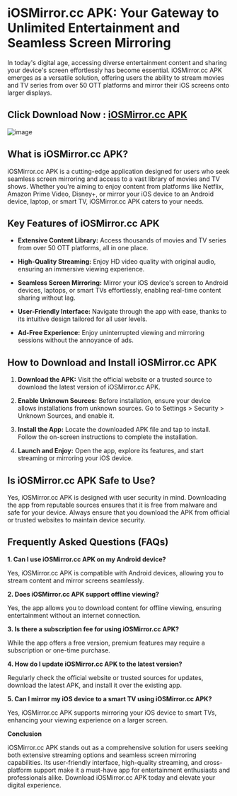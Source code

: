 # iOSMirror.cc APK: Your Gateway to Unlimited Entertainment and Seamless Screen Mirroring

In today's digital age, accessing diverse entertainment content and sharing your device's screen effortlessly has become essential. iOSMirror.cc APK emerges as a versatile solution, offering users the ability to stream movies and TV series from over 50 OTT platforms and mirror their iOS screens onto larger displays.

## Click Download Now : [iOSMirror.cc APK](https://apkfyp.com/iosmirrorcc.html)

![image](https://github.com/user-attachments/assets/13a2274b-3527-4eb0-abed-feb5bf7ddb17)

## What is iOSMirror.cc APK?

iOSMirror.cc APK is a cutting-edge application designed for users who seek seamless screen mirroring and access to a vast library of movies and TV shows. Whether you're aiming to enjoy content from platforms like Netflix, Amazon Prime Video, Disney+, or mirror your iOS device to an Android device, laptop, or smart TV, iOSMirror.cc APK caters to your needs. 

## Key Features of iOSMirror.cc APK

- **Extensive Content Library:** Access thousands of movies and TV series from over 50 OTT platforms, all in one place. 

- **High-Quality Streaming:** Enjoy HD video quality with original audio, ensuring an immersive viewing experience. 

- **Seamless Screen Mirroring:** Mirror your iOS device's screen to Android devices, laptops, or smart TVs effortlessly, enabling real-time content sharing without lag. 

- **User-Friendly Interface:** Navigate through the app with ease, thanks to its intuitive design tailored for all user levels.

- **Ad-Free Experience:** Enjoy uninterrupted viewing and mirroring sessions without the annoyance of ads.

## How to Download and Install iOSMirror.cc APK

1. **Download the APK:** Visit the official website or a trusted source to download the latest version of iOSMirror.cc APK.

2. **Enable Unknown Sources:** Before installation, ensure your device allows installations from unknown sources. Go to Settings > Security > Unknown Sources, and enable it.

3. **Install the App:** Locate the downloaded APK file and tap to install. Follow the on-screen instructions to complete the installation.

4. **Launch and Enjoy:** Open the app, explore its features, and start streaming or mirroring your iOS device.

## Is iOSMirror.cc APK Safe to Use?

Yes, iOSMirror.cc APK is designed with user security in mind. Downloading the app from reputable sources ensures that it is free from malware and safe for your device. Always ensure that you download the APK from official or trusted websites to maintain device security.

## Frequently Asked Questions (FAQs)

**1. Can I use iOSMirror.cc APK on my Android device?**

Yes, iOSMirror.cc APK is compatible with Android devices, allowing you to stream content and mirror screens seamlessly.

**2. Does iOSMirror.cc APK support offline viewing?**

Yes, the app allows you to download content for offline viewing, ensuring entertainment without an internet connection.

**3. Is there a subscription fee for using iOSMirror.cc APK?**

While the app offers a free version, premium features may require a subscription or one-time purchase.

**4. How do I update iOSMirror.cc APK to the latest version?**

Regularly check the official website or trusted sources for updates, download the latest APK, and install it over the existing app.

**5. Can I mirror my iOS device to a smart TV using iOSMirror.cc APK?**

Yes, iOSMirror.cc APK supports mirroring your iOS device to smart TVs, enhancing your viewing experience on a larger screen.

**Conclusion**

iOSMirror.cc APK stands out as a comprehensive solution for users seeking both extensive streaming options and seamless screen mirroring capabilities. Its user-friendly interface, high-quality streaming, and cross-platform support make it a must-have app for entertainment enthusiasts and professionals alike. Download iOSMirror.cc APK today and elevate your digital experience. 

